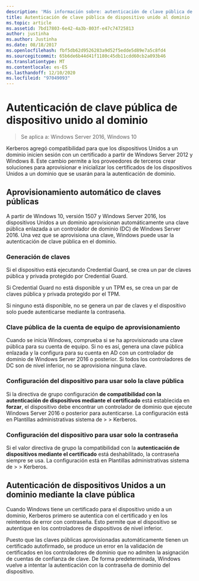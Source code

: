 ```yaml
---
description: 'Más información sobre: autenticación de clave pública de dispositivo unido a un dominio'
title: Autenticación de clave pública de dispositivo unido al dominio
ms.topic: article
ms.assetid: 7bd17803-6e42-4a3b-803f-e47c74725813
author: justinha
ms.author: Justinha
ms.date: 08/18/2017
ms.openlocfilehash: fbf5db62d9526283a9d52f5edde5d89e7a5c8fd4
ms.sourcegitcommit: 65b6de6b44d41f1180c45db11cdd60cb2a093b46
ms.translationtype: MT
ms.contentlocale: es-ES
ms.lasthandoff: 12/10/2020
ms.locfileid: "97049093"
---
```

# <a name="domain-joined-device-public-key-authentication"></a>Autenticación de clave pública de dispositivo unido al dominio

>Se aplica a: Windows Server 2016, Windows 10

Kerberos agregó compatibilidad para que los dispositivos Unidos a un dominio inicien sesión con un certificado a partir de Windows Server 2012 y Windows 8. Este cambio permite a los proveedores de terceros crear soluciones para aprovisionar e inicializar los certificados de los dispositivos Unidos a un dominio que se usarán para la autenticación de dominio.

## <a name="automatic-public-key-provisioning"></a>Aprovisionamiento automático de claves públicas

A partir de Windows 10, versión 1507 y Windows Server 2016, los dispositivos Unidos a un dominio aprovisionan automáticamente una clave pública enlazada a un controlador de dominio (DC) de Windows Server 2016. Una vez que se aprovisiona una clave, Windows puede usar la autenticación de clave pública en el dominio.

### <a name="key-generation"></a>Generación de claves
Si el dispositivo está ejecutando Credential Guard, se crea un par de claves pública y privada protegido por Credential Guard.

Si Credential Guard no está disponible y un TPM es, se crea un par de claves pública y privada protegido por el TPM.

Si ninguno está disponible, no se genera un par de claves y el dispositivo solo puede autenticarse mediante la contraseña.

### <a name="provisioning-computer-account-public-key"></a>Clave pública de la cuenta de equipo de aprovisionamiento
Cuando se inicia Windows, comprueba si se ha aprovisionado una clave pública para su cuenta de equipo. Si no es así, genera una clave pública enlazada y la configura para su cuenta en AD con un controlador de dominio de Windows Server 2016 o posterior. Si todos los controladores de DC son de nivel inferior, no se aprovisiona ninguna clave.

### <a name="configuring-device-to-only-use-public-key"></a>Configuración del dispositivo para usar solo la clave pública
Si la directiva de grupo configuración **de compatibilidad con la autenticación de dispositivos mediante el certificado** está establecida en **forzar**, el dispositivo debe encontrar un controlador de dominio que ejecute Windows Server 2016 o posterior para autenticarse. La configuración está en Plantillas administrativas sistema de > > Kerberos.

### <a name="configuring-device-to-only-use-password"></a>Configuración del dispositivo para usar solo la contraseña
Si el valor directiva de grupo la compatibilidad con la **autenticación de dispositivos mediante el certificado** está deshabilitado, la contraseña siempre se usa. La configuración está en Plantillas administrativas sistema de > > Kerberos.

## <a name="domain-joined-device-authentication-using-public-key"></a>Autenticación de dispositivos Unidos a un dominio mediante la clave pública
Cuando Windows tiene un certificado para el dispositivo unido a un dominio, Kerberos primero se autentica con el certificado y en los reintentos de error con contraseña. Esto permite que el dispositivo se autentique en los controladores de dispositivos de nivel inferior.

Puesto que las claves públicas aprovisionadas automáticamente tienen un certificado autofirmado, se produce un error en la validación de certificados en los controladores de dominio que no admiten la asignación de cuentas de confianza de clave. De forma predeterminada, Windows vuelve a intentar la autenticación con la contraseña de dominio del dispositivo.


